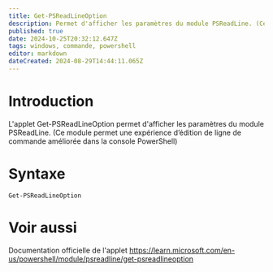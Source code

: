 ```yaml
---
title: Get-PSReadLineOption
description: Permet d'afficher les paramètres du module PSReadLine. (Ce module permet une expérience d’édition de ligne de commande améliorée dans la console PowerShell)
published: true
date: 2024-10-25T20:32:12.647Z
tags: windows, commande, powershell
editor: markdown
dateCreated: 2024-08-29T14:44:11.065Z
---
```


# Introduction

L'applet Get-PSReadLineOption permet d'afficher les paramètres du module PSReadLine. (Ce module permet une expérience d’édition de ligne de commande améliorée dans la console PowerShell)

# Syntaxe

`Get-PSReadLineOption`

# Voir aussi

Documentation officielle de l'applet
https://learn.microsoft.com/en-us/powershell/module/psreadline/get-psreadlineoption
